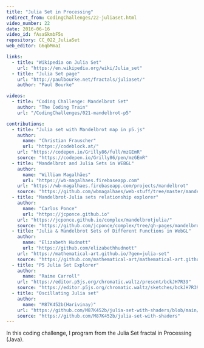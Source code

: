 ```yaml
---
title: "Julia Set in Processing"
redirect_from: CodingChallenges/22-juliaset.html
video_number: 22
date: 2016-06-16
video_id: fAsaSkmbF5s
repository: CC_022_JuliaSet
web_editor: G6qbMmaI

links:
  - title: "Wikipedia on Julia Set"
    url: "https://en.wikipedia.org/wiki/Julia_set"
  - title: "Julia Set page"
    url: "http://paulbourke.net/fractals/juliaset/"
    author: "Paul Bourke"

videos:
  - title: "Coding Challenge: Mandelbrot Set"
    author: "The Coding Train"
    url: "/CodingChallenges/021-mandelbrot-p5"

contributions:
  - title: "Julia set with Mandelbrot map in p5.js"
    author:
      name: "Christian Frauscher"
      url: "https://codeblock.at/"
    url: "https://codepen.io/Grilly86/full/mzGEmR"
    source: "https://codepen.io/Grilly86/pen/mzGEmR"
  - title: "Mandelbrot and Julia Sets in WEBGL"
    author:
      name: "William Magalhães"
      url: "https://wb-magalhaes.firebaseapp.com"
    url: "https://wb-magalhaes.firebaseapp.com/projects/mandelbrot"
    source: "https://github.com/wbmagalhaes/web-stuff/tree/master/mandelbrot"
  - title: "Mandelbrot-Julia sets relationship explorer"
    author:
      name: "Carlos Ponce"
      url: "https://jcponce.github.io"
    url: "https://jcponce.github.io/complex/mandelbrotjulia/"
    source: "https://github.com/jcponce/complex/tree/gh-pages/mandelbrotjulia"
  - title: "Julia & Mandelbrot Sets of Different Functions in WebGL"
    author:
      name: "Elizabeth Hudnott"
      url: "https://github.com/elizabethhudnott"
    url: "https://mathematical-art.github.io/?gen=julia-set"
    source: "https://github.com/mathematical-art/mathematical-art.github.io/tree/master/sketch"
  - title: "P5 Julia Set Explorer"
    author:
      name: "Raime Carroll"
    url: "https://editor.p5js.org/chromatic.waltz/present/bckJH7R39"
    source: "https://editor.p5js.org/chromatic.waltz/sketches/bckJH7R39"
  - title: "Oscillating Julia set"
    author:
      name: "M87K452b(Harivinay)"
    url: "https://github.com/M87K452b/julia-set-with-shaders/blob/main/render/julia-set-render-1280x720.gif"
    source: "https://github.com/M87K452b/julia-set-with-shaders"
---
```


In this coding challenge, I program from the Julia Set fractal in Processing (Java).
